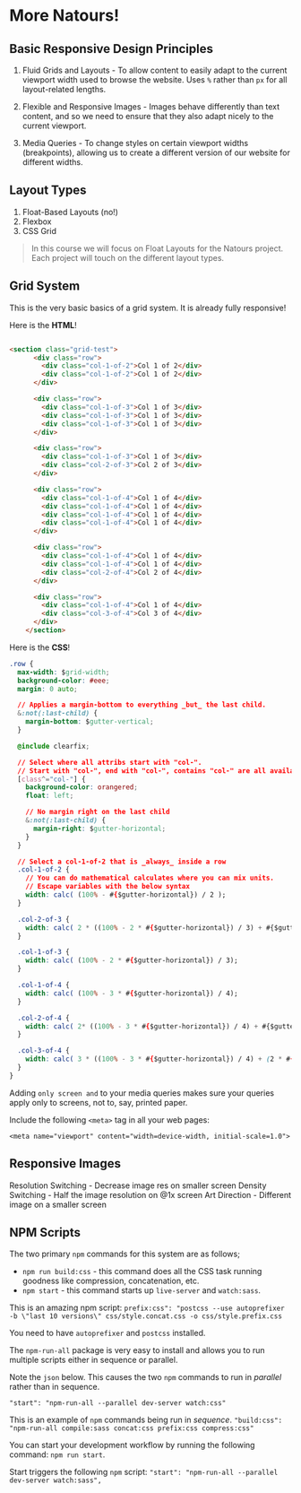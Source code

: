# More Natours!

## Basic Responsive Design Principles

1. Fluid Grids and Layouts - To allow content to easily adapt to the current viewport width used to browse the website. Uses `%` rather than `px` for all layout-related lengths.

2. Flexible and Responsive Images - Images behave differently than text content, and so we need to ensure that they also adapt nicely to the current viewport.

3. Media Queries - To change styles on certain viewport widths (breakpoints), allowing us to create a different version of our website for different widths.

## Layout Types

1. Float-Based Layouts (no!)
2. Flexbox
3. CSS Grid

> In this course we will focus on Float Layouts for the Natours project. Each project will touch on the different layout types.

## Grid System

This is the very basic basics of a grid system. It is already fully responsive!

Here is the **HTML**!

```html

<section class="grid-test">
      <div class="row">
        <div class="col-1-of-2">Col 1 of 2</div>
        <div class="col-1-of-2">Col 1 of 2</div>
      </div>

      <div class="row">
        <div class="col-1-of-3">Col 1 of 3</div>
        <div class="col-1-of-3">Col 1 of 3</div>
        <div class="col-1-of-3">Col 1 of 3</div>
      </div>

      <div class="row">
        <div class="col-1-of-3">Col 1 of 3</div>
        <div class="col-2-of-3">Col 2 of 3</div>
      </div>

      <div class="row">
        <div class="col-1-of-4">Col 1 of 4</div>
        <div class="col-1-of-4">Col 1 of 4</div>
        <div class="col-1-of-4">Col 1 of 4</div>
        <div class="col-1-of-4">Col 1 of 4</div>
      </div>

      <div class="row">
        <div class="col-1-of-4">Col 1 of 4</div>
        <div class="col-1-of-4">Col 1 of 4</div>
        <div class="col-2-of-4">Col 2 of 4</div>
      </div>

      <div class="row">
        <div class="col-1-of-4">Col 1 of 4</div>
        <div class="col-3-of-4">Col 3 of 4</div>
      </div>
    </section>
```

Here is the **CSS**!

```css
.row {
  max-width: $grid-width;
  background-color: #eee;
  margin: 0 auto;

  // Applies a margin-bottom to everything _but_ the last child.
  &:not(:last-child) {
    margin-bottom: $gutter-vertical;
  }

  @include clearfix;

  // Select where all attribs start with "col-".
  // Start with "col-", end with "col-", contains "col-" are all available
  [class^="col-"] {
    background-color: orangered;
    float: left;

    // No margin right on the last child
    &:not(:last-child) {
      margin-right: $gutter-horizontal;
    }
  }

  // Select a col-1-of-2 that is _always_ inside a row
  .col-1-of-2 {
    // You can do mathematical calculates where you can mix units.
    // Escape variables with the below syntax
    width: calc( (100% - #{$gutter-horizontal}) / 2 );
  }

  .col-2-of-3 {
    width: calc( 2 * ((100% - 2 * #{$gutter-horizontal}) / 3) + #{$gutter-horizontal});
  }

  .col-1-of-3 {
    width: calc( (100% - 2 * #{$gutter-horizontal}) / 3);
  }

  .col-1-of-4 {
    width: calc( (100% - 3 * #{$gutter-horizontal}) / 4);
  }

  .col-2-of-4 {
    width: calc( 2* ((100% - 3 * #{$gutter-horizontal}) / 4) + #{$gutter-horizontal});
  }

  .col-3-of-4 {
    width: calc( 3 * ((100% - 3 * #{$gutter-horizontal}) / 4) + (2 * #{$gutter-horizontal}) );
  }
}

```

Adding `only screen and` to your media queries makes sure your queries apply only to screens, not to, say, printed paper.

Include the following `<meta>` tag in all your web pages:

```
<meta name="viewport" content="width=device-width, initial-scale=1.0">
```

## Responsive Images

Resolution Switching - Decrease image res on smaller screen
Density Switching - Half the image resolution on @1x screen
Art Direction - Different image on a smaller screen


## NPM Scripts

The two primary `npm` commands for this system are as follows;

* `npm run build:css` - this command does all the CSS task running goodness like compression, concatenation, etc.
* `npm start` - this command starts up `live-server` and `watch:sass`.

This is an amazing npm script: `prefix:css": "postcss --use autoprefixer -b \"last 10 versions\" css/style.concat.css -o css/style.prefix.css`

You need to have `autoprefixer` and `postcss` installed.

The `npm-run-all` package is very easy to install and allows you to run multiple scripts either in sequence or parallel.

Note the `json` below. This causes the two `npm` commands to run in _parallel_ rather than in sequence.

`"start": "npm-run-all --parallel dev-server watch:css"`

This is an example of `npm` commands being run in _sequence_.
`"build:css": "npm-run-all compile:sass concat:css prefix:css compress:css"`

You can start your development workflow by running the following command: `npm run start`.

Start triggers the following `npm` script: `"start": "npm-run-all --parallel dev-server watch:sass",`


